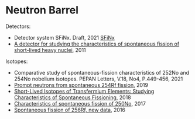 Neutron Barrel
==============

Detectors:
* Detector system SFiNx. Draft, 2021 [SFiNx](https://github.com/siberianisaev/NeutronBarrel/blob/master/NeutronsReader/SFiNx.pdf)
* [A detector for studying the characteristics of spontaneous fission of short-lived heavy nuclei](https://doi.org/10.1134/S0020441211040154), 2011

Isotopes:
* Comparative study of spontaneous-fission characteristics of 252No and 254No nobelium isotopes. PEPAN Letters, V.18, No4, P.449-456, 2021
* [Prompt neutrons from spontaneous 254Rf fission](https://doi.org/10.1134/S1547477119060311), 2019
* [Short-Lived Isotopes of Transfermium Elements: Studying Characteristics of Spontaneous Fissioning](https://doi.org/10.3103/S1062873818060308), 2018
* [Characteristics of spontaneous fission of 250No](https://doi.org/10.1134/s1547477117040161), 2017
* [Spontaneous fission of 256Rf, new data](https://doi.org/10.1134/s1547477116040129), 2016
  
